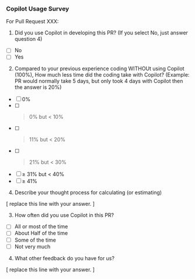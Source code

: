 ### Copilot Usage Survey

For Pull Request XXX:

1. Did you use Copilot in developing this PR? (If you select No, just answer question 4)
- [ ] No
- [ ] Yes

2. Compared to your previous experience coding WITHOUt using Copilot (100%), How much less time did the coding take with Copilot?
  (Example: PR would normally take 5 days, but only took 4 days with Copilot then the answer is 20%)
- [ ] 0%
- [ ] > 0% but < 10%
- [ ] > 11% but < 20%
- [ ] > 21% but < 30%
- [ ] ≥ 31% but < 40%
- [ ] ≥ 41%

4. Describe your thought process for calculating (or estimating)
    
  [ replace this line with your answer. ]

3. How often did you use Copilot in this PR?
- [ ] All or most of the time
- [ ] About Half of the time
- [ ] Some of the time
- [ ] Not very much

4. What other feedback do you have for us? 

  [ replace this line with your answer. ]
